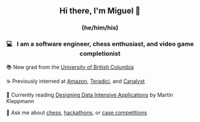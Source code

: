 <h2 align="center"> Hi there, I'm Miguel 👋 </h3>
<h3 align="center"> (he/him/his) </h3>

<h3 align="center"> 💻 &nbsp; I am a software engineer, chess enthusiast, and video game completionist</h3>

📚 New grad from the [University of British Columbia](https://www.ubc.ca/)

:coffee: Previously interned at [Amazon](https://www.amazon.com/), [Teradici](https://www.teradici.com/), and [Canalyst](https://canalyst.com/)

🌱 Currently reading [Designing Data Intensive Applications](https://www.oreilly.com/library/view/designing-data-intensive-applications/9781491903063/) by Martin Kleppmann

💬 Ask me about [chess](https://github.com/valarao/chocolate-thunder-chess), [hackathons](https://github.com/mariowr2/VoiceChain), or [case competitions](https://investmentchallenge.ca/competition/past-winners/)
